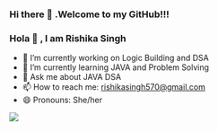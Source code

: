 ### Hi there 👋 .Welcome to my GitHub!!!
 
 
 
 
 
 ### Hola 👋 , I am Rishika Singh


- 🔭 I’m currently working on Logic Building and DSA
- 🌱 I’m currently learning JAVA and Problem Solving
- 💬 Ask me about JAVA DSA
- 📫 How to reach me: rishikasingh570@gmail.com
- 😄 Pronouns: She/her

<img src="https://github-readme-stats.vercel.app/api?username=rishika570&&show_icons=true&title_color=ffffff&icon_color=bb2acf&text_color=daf7dc&bg_color=151515">
